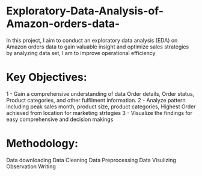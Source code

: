 # Exploratory-Data-Analysis-of-Amazon-orders-data-
In this project, I aim to conduct an exploratory data analysis (EDA) on Amazon orders data to gain valuable insight and optimize sales strategies by analyzing data set, I am to improve operational efficiency

# Key Objectives:
1 - Gain a comprehensive understanding of data Order details, Order status, Product categories, and other fulfilment information.
2 - Analyze pattern including peak sales month, product size, product categories, Highest Order achieved from location for marketing strtegies 
3 - Visualize the findings for easy comprehensive and decision makings 

# Methodology:
Data downloading 
Data Cleaning 
Data Preprocessing 
Data Visulizing 
Observation Writing 
